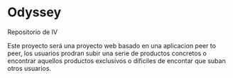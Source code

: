 # Odyssey
Repositorio de IV

Este proyecto será una proyecto web basado en una aplicacion peer to peer, los usuarios prodran subir una serie de productos concretos o encontrar aquellos productos exclusivos o dificiles de encontar que suban otros usuarios.

